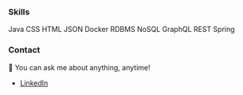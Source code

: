 ### Skills
Java CSS HTML JSON Docker RDBMS NoSQL GraphQL REST Spring

### Contact
💬 You can ask me about anything, anytime!

* [LinkedIn](https://www.linkedin.com/in/furkan-akba%C5%9F-a4a492312/)
